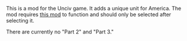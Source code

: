 This is a mod for the Unciv game. It adds a unique unit for America. The mod requires [this mod](https://github.com/sls1005/Drones-Mod/) to function and should only be selected after selecting it.

There are currently no "Part 2" and "Part 3."
